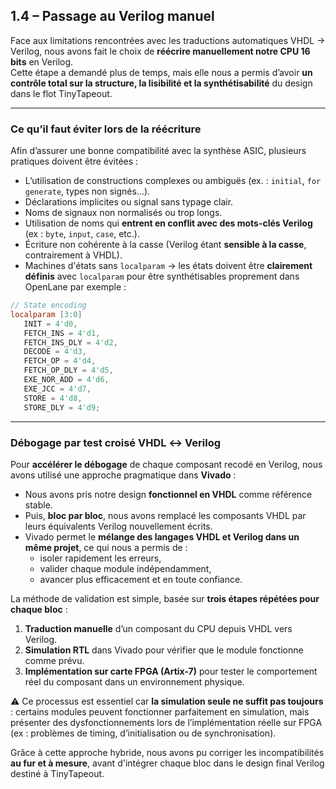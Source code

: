 ##  1.4 – Passage au Verilog manuel

Face aux limitations rencontrées avec les traductions automatiques VHDL → Verilog, nous avons fait le choix de **réécrire manuellement notre CPU 16 bits** en Verilog.  
Cette étape a demandé plus de temps, mais elle nous a permis d’avoir **un contrôle total sur la structure, la lisibilité et la synthétisabilité** du design dans le flot TinyTapeout.

---

### Ce qu’il faut éviter lors de la réécriture

Afin d’assurer une bonne compatibilité avec la synthèse ASIC, plusieurs pratiques doivent être évitées :

-  L’utilisation de constructions complexes ou ambiguës (ex. : `initial`, `for generate`, types non signés...).
-  Déclarations implicites ou signal sans typage clair.
-  Noms de signaux non normalisés ou trop longs.
-  Utilisation de noms qui **entrent en conflit avec des mots-clés Verilog** (ex : `byte`, `input`, `case`, etc.).
-  Écriture non cohérente à la casse (Verilog étant **sensible à la casse**, contrairement à VHDL).
-  Machines d'états sans `localparam` → les états doivent être **clairement définis** avec `localparam` pour être synthétisables proprement dans OpenLane par exemple :
 ```verilog
// State encoding
localparam [3:0] 
    INIT = 4'd0,
    FETCH_INS = 4'd1,
    FETCH_INS_DLY = 4'd2,
    DECODE = 4'd3,
    FETCH_OP = 4'd4,
    FETCH_OP_DLY = 4'd5,
    EXE_NOR_ADD = 4'd6,
    EXE_JCC = 4'd7,
    STORE = 4'd8,
    STORE_DLY = 4'd9;
```

---

### Débogage par test croisé VHDL ↔ Verilog

Pour **accélérer le débogage** de chaque composant recodé en Verilog, nous avons utilisé une approche pragmatique dans **Vivado** :

- Nous avons pris notre design **fonctionnel en VHDL** comme référence stable.
- Puis, **bloc par bloc**, nous avons remplacé les composants VHDL par leurs équivalents Verilog nouvellement écrits.
- Vivado permet le **mélange des langages VHDL et Verilog dans un même projet**, ce qui nous a permis de :
  - isoler rapidement les erreurs,
  - valider chaque module indépendamment,
  - avancer plus efficacement et en toute confiance.

La méthode de validation est simple, basée sur **trois étapes répétées pour chaque bloc** :

1. **Traduction manuelle** d’un composant du CPU depuis VHDL vers Verilog.
2. **Simulation RTL** dans Vivado pour vérifier que le module fonctionne comme prévu.
3. **Implémentation sur carte FPGA (Artix-7)** pour tester le comportement réel du composant dans un environnement physique.

⚠️ Ce processus est essentiel car **la simulation seule ne suffit pas toujours** : certains modules peuvent fonctionner parfaitement en simulation, mais présenter des dysfonctionnements lors de l’implémentation réelle sur FPGA (ex : problèmes de timing, d’initialisation ou de synchronisation).

Grâce à cette approche hybride, nous avons pu corriger les incompatibilités **au fur et à mesure**, avant d'intégrer chaque bloc dans le design final Verilog destiné à TinyTapeout.
